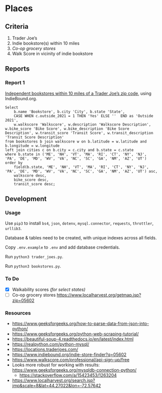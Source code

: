 # Places

## Criteria

1. Trader Joe&rsquo;s
2. Indie bookstore(s) within 10 miles
3. *Co-op grocery stores*
4. Walk Score in vicinity of indie bookstore

## Reports

### Report 1

[Independent bookstores within 10 miles of a Trader Joe&rsquo;s zip code](./data/bookstores-trader-joes.csv), using IndieBound.org.

```
Select
    b.name 'Bookstore', b.city 'City', b.state 'State',
    CASE WHEN c.outside_2021 = 1 THEN 'Yes' ELSE ''  END as 'Outside 2021',
    w.walkscore 'Walkscore', w.description 'Walkscore Description', w.bike_score 'Bike Score', w.bike_description 'Bike Score Description', w.transit_score 'Transit Score', w.transit_description 'Transit Score Description'
from bookstores b join walkscore w on b.latitude = w.latitude and b.longitude = w.longitude
left join cities c on b.city = c.city and b.state = c.state
where b.state in ('ME', 'NH', 'VT', 'MA', 'RI', 'CT', 'NY', 'NJ', 'PA', 'DE', 'MD', 'WV', 'VA', 'NC', 'SC', 'GA', 'NM', 'AZ', 'UT')
order by
    field(b.state, 'ME', 'NH', 'VT', 'MA', 'RI', 'CT', 'NY', 'NJ', 'PA', 'DE', 'MD', 'WV', 'VA', 'NC', 'SC', 'GA', 'NM', 'AZ', 'UT') asc,
    walkscore desc,
    bike_score desc,
    transit_score desc;
```

## Development

### Usage

Use `pip3` to install `bs4`, `json`, `dotenv`, `mysql.connector`, `requests`, `throttler`, `urllib3`.

Database & tables need to be created, with unique indexes across all fields.

Copy `.env.example` to `.env` and add database credentials.

Run `python3 trader_joes.py`.

Run `python3 bookstores.py`.

### To Do

* [x] Walkability scores *(for select states)*
* [ ] Co-op grocery stores https://www.localharvest.org/getmap.jsp?zip=05602

### Resources

* https://www.geeksforgeeks.org/how-to-parse-data-from-json-into-python/
* https://www.geeksforgeeks.org/python-web-scraping-tutorial/
* https://beautiful-soup-4.readthedocs.io/en/latest/index.html
* https://realpython.com/python-mysql/
* https://locations.traderjoes.com/
* https://www.indiebound.org/indie-store-finder?q=05602
* https://www.walkscore.com/professional/api-sign-up/free
* Looks more robust for working with results: https://www.geeksforgeeks.org/mysqldb-connection-python/
  * https://stackoverflow.com/a/15423453/1263204
* https://www.localharvest.org/search.jsp?jmp&scale=8&lat=44.27022&lon=-72.57642